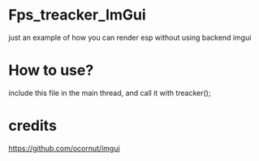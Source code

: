 # Fps_treacker_ImGui
just an example of how you can render esp without using backend imgui
# How to use?

include this file in the main thread, and call it with treacker();

# credits 


https://github.com/ocornut/imgui
